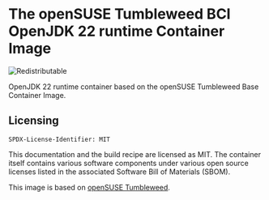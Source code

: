 # The openSUSE Tumbleweed BCI OpenJDK 22 runtime Container Image
![Redistributable](https://img.shields.io/badge/Redistributable-Yes-green)


OpenJDK 22 runtime container based on the openSUSE Tumbleweed Base Container Image.

## Licensing

`SPDX-License-Identifier: MIT`

This documentation and the build recipe are licensed as MIT.
The container itself contains various software components under various open source licenses listed in the associated
Software Bill of Materials (SBOM).

This image is based on [openSUSE Tumbleweed](https://get.opensuse.org/tumbleweed/).
